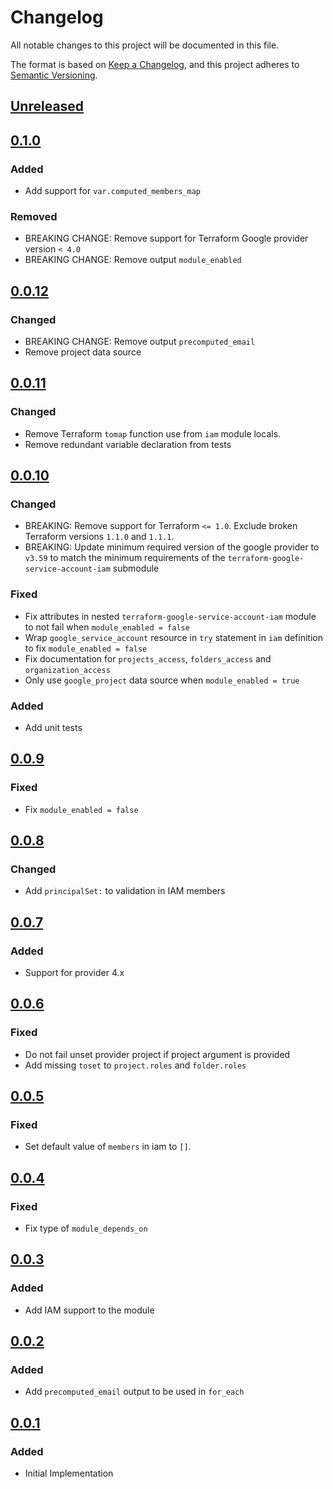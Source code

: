 # Changelog

All notable changes to this project will be documented in this file.

The format is based on [Keep a Changelog](https://keepachangelog.com/en/1.0.0/),
and this project adheres to [Semantic Versioning](https://semver.org/spec/v2.0.0.html).

## [Unreleased]

## [0.1.0]

### Added

- Add support for `var.computed_members_map`

### Removed

- BREAKING CHANGE: Remove support for Terraform Google provider version `< 4.0`
- BREAKING CHANGE: Remove output `module_enabled`

## [0.0.12]

### Changed

- BREAKING CHANGE: Remove output `precomputed_email`
- Remove project data source

## [0.0.11]

### Changed

- Remove Terraform `tomap` function use from `iam` module locals.
- Remove redundant variable declaration from tests

## [0.0.10]

### Changed

- BREAKING: Remove support for Terraform `<= 1.0`. Exclude broken Terraform versions `1.1.0` and `1.1.1`.
- BREAKING: Update minimum required version of the google provider to `v3.59` to match the minimum requirements of the `terraform-google-service-account-iam` submodule

### Fixed

- Fix attributes in nested `terraform-google-service-account-iam` module to not fail when `module_enabled = false`
- Wrap `google_service_account` resource in `try` statement in `iam` definition to fix `module_enabled = false`
- Fix documentation for `projects_access`, `folders_access` and `organization_access`
- Only use `google_project` data source when `module_enabled = true`

### Added

- Add unit tests

## [0.0.9]

### Fixed

- Fix `module_enabled = false`

## [0.0.8]

### Changed

- Add `principalSet:` to validation in IAM members

## [0.0.7]

### Added

- Support for provider 4.x

## [0.0.6]

### Fixed

- Do not fail unset provider project if project argument is provided
- Add missing `toset` to `project.roles` and `folder.roles`

## [0.0.5]

### Fixed

- Set default value of `members` in iam to `[]`.

## [0.0.4]

### Fixed

- Fix type of `module_depends_on`

## [0.0.3]

### Added

- Add IAM support to the module
## [0.0.2]

### Added

- Add `precomputed_email` output to be used in `for_each`

## [0.0.1]

### Added

- Initial Implementation

[unreleased]: https://github.com/mineiros-io/terraform-google-service-account/compare/v0.1.0...HEAD
[0.1.0]: https://github.com/mineiros-io/terraform-google-service-account/compare/v0.0.12...v0.1.0
[0.0.12]: https://github.com/mineiros-io/terraform-google-service-account/compare/v0.0.11...v0.0.12
[0.0.11]: https://github.com/mineiros-io/terraform-google-service-account/compare/v0.0.10...v0.0.11
[0.0.10]: https://github.com/mineiros-io/terraform-google-service-account/compare/v0.0.9...v0.0.10
[0.0.9]: https://github.com/mineiros-io/terraform-google-service-account/compare/v0.0.8...v0.0.9
[0.0.8]: https://github.com/mineiros-io/terraform-google-service-account/compare/v0.0.7...v0.0.8
[0.0.7]: https://github.com/mineiros-io/terraform-google-service-account/compare/v0.0.6...v0.0.7
[0.0.6]: https://github.com/mineiros-io/terraform-google-service-account/compare/v0.0.5...v0.0.6
[0.0.5]: https://github.com/mineiros-io/terraform-google-service-account/compare/v0.0.4...v0.0.5
[0.0.4]: https://github.com/mineiros-io/terraform-google-service-account/compare/v0.0.3...v0.0.4
[0.0.3]: https://github.com/mineiros-io/terraform-google-service-account/compare/v0.0.2...v0.0.3
[0.0.2]: https://github.com/mineiros-io/terraform-google-service-account/compare/v0.0.1...v0.0.2
[0.0.1]: https://github.com/mineiros-io/terraform-google-service-account/releases/tag/v0.0.1
